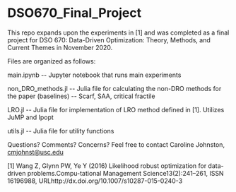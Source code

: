 # DSO670_Final_Project

This repo expands upon the experiments in [1] and was completed as a final project for DSO 670: Data-Driven Optimization: Theory, Methods, and Current Themes in November 2020.

Files are organized as follows:

main.ipynb -- Jupyter notebook that runs main experiments

non_DRO_methods.jl -- Julia file for calculating the non-DRO methods for the paper (baselines) -- Scarf, SAA, critical fractile

LRO.jl -- Julia file for implementation of LRO method defined in [1]. Utilizes JuMP and Ipopt

utils.jl -- Julia file for utility functions

Questions? Comments? Concerns? Feel free to contact Caroline Johnston, cmjohnst@usc.edu

[1] Wang  Z,  Glynn  PW,  Ye  Y  (2016)  Likelihood  robust  optimization  for  data-driven  problems.Compu-tational Management Science13(2):241–261,  ISSN  16196988,  URLhttp://dx.doi.org/10.1007/s10287-015-0240-3
